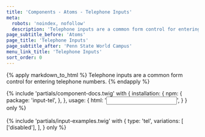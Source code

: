 ```yaml
---
title: 'Components - Atoms - Telephone Inputs'
meta:
  robots: 'noindex, nofollow'
  description: 'Telephone inputs are a common form control for entering telephone numbers.'
page_subtitle_before: 'Atoms'
page_title: 'Telephone Inputs'
page_subtitle_after: 'Penn State World Campus'
menu_link_title: 'Telephone Inputs'
sort_order: 0
---
```

{% apply markdown_to_html %}
  Telephone inputs are a common form control for entering telephone numbers.
{% endapply %}

{% include 'partials/component-docs.twig' with {
  installation: {
    npm: {
      package: 'input-tel',
    },
  },
  usage: {
    html: '<input type="tel">',
  }
} only %}
<br>
<br>
{% include 'partials/input-examples.twig' with {
  type: 'tel',
  variations: [
    ['disabled'],
  ],
} only %}